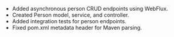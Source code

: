 - Added asynchronous person CRUD endpoints using WebFlux.
- Created Person model, service, and controller.
- Added integration tests for person endpoints.
- Fixed pom.xml metadata header for Maven parsing.
